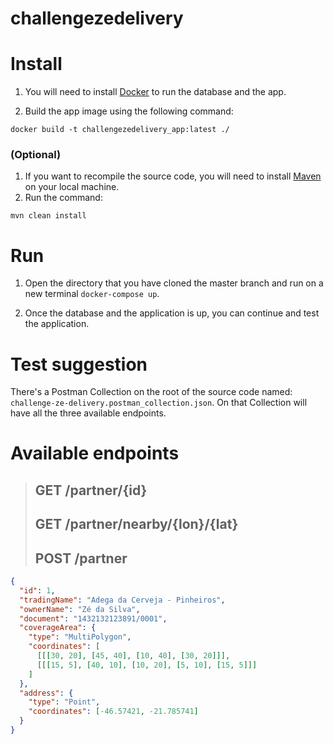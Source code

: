 # challengezedelivery
# Install
1. You will need to install [Docker](https://docs.docker.com/compose/install/) to run the database and the app.

2. Build the app image using the following command: 
```
docker build -t challengezedelivery_app:latest ./
```

### (Optional) 
1. If you want to recompile the source code, you will need to install [Maven](https://maven.apache.org/install.html) on your local machine.
2. Run the command:
```
mvn clean install
```

# Run
1. Open the directory that you have cloned the master branch and run on a new terminal `docker-compose up`.

2. Once the database and the application is up, you can continue and test the application.

# Test suggestion
There's a Postman Collection on the root of the source code named: `challenge-ze-delivery.postman_collection.json`.
On that Collection will have all the three available endpoints.

# Available endpoints

 > ## **GET** /partner/{id}
 > ## **GET** /partner/nearby/{lon}/{lat}
 > ## **POST** /partner
```json
{
  "id": 1, 
  "tradingName": "Adega da Cerveja - Pinheiros",
  "ownerName": "Zé da Silva",
  "document": "1432132123891/0001",
  "coverageArea": { 
    "type": "MultiPolygon", 
    "coordinates": [
      [[[30, 20], [45, 40], [10, 40], [30, 20]]], 
      [[[15, 5], [40, 10], [10, 20], [5, 10], [15, 5]]]
    ]
  },
  "address": { 
    "type": "Point",
    "coordinates": [-46.57421, -21.785741]
  }
}
```
